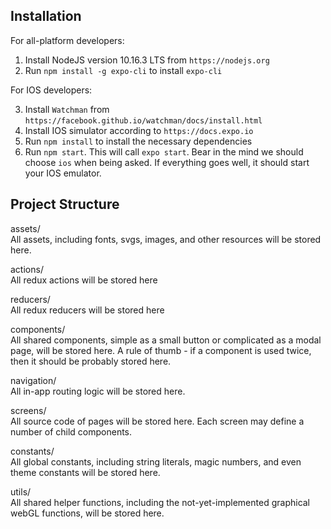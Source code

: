 ## Installation

For all-platform developers:

1. Install NodeJS version 10.16.3 LTS from `https://nodejs.org`
2. Run `npm install -g expo-cli` to install `expo-cli`

For IOS developers:

3. Install `Watchman` from `https://facebook.github.io/watchman/docs/install.html`
4. Install IOS simulator according to `https://docs.expo.io`
5. Run `npm install` to install the necessary dependencies
6. Run `npm start`. This will call `expo start`. Bear in the mind we should choose `ios` when being asked. 
   If everything goes well, it should start your IOS emulator.

## Project Structure
assets/ <br>
   All assets, including fonts, svgs, images, and other resources will be stored here.

actions/ <br>
   All redux actions will be stored here
   
reducers/ <br>
   All redux reducers will be stored here
   
components/ <br>
   All shared components, simple as a small button or complicated as a modal page, will
   be stored here. A rule of thumb - if a component is used twice, then it should be probably
   stored here.
   
navigation/ <br>
   All in-app routing logic will be stored here.
   
screens/ <br>
   All source code of pages will be stored here. Each screen may define a number of child
   components.
   
constants/ <br>
   All global constants, including string literals, magic numbers, and even theme constants
   will be stored here.
   
utils/ <br>
   All shared helper functions, including the not-yet-implemented graphical webGL functions,
   will be stored here.
